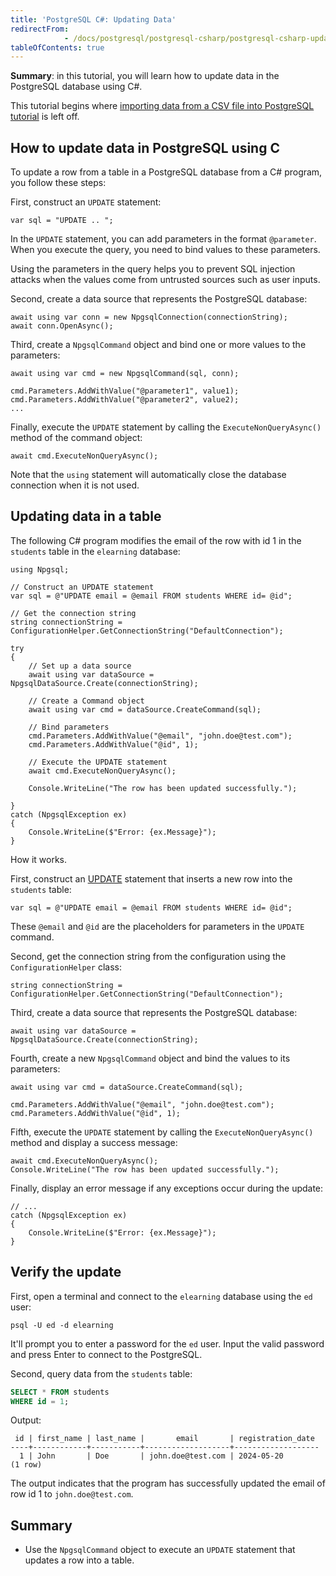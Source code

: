 ```yaml
---
title: 'PostgreSQL C#: Updating Data'
redirectFrom: 
            - /docs/postgresql/postgresql-csharp/postgresql-csharp-update
tableOfContents: true
---
```



**Summary**: in this tutorial, you will learn how to update data in the PostgreSQL database using C#.

This tutorial begins where [importing data from a CSV file into PostgreSQL tutorial](/docs/postgresql/postgresql-csharp/postgresql-csharp-import-csv-file) is left off.

## How to update data in PostgreSQL using C

To update a row from a table in a PostgreSQL database from a C# program, you follow these steps:

First, construct an `UPDATE` statement:

```
var sql = "UPDATE .. ";
```

In the `UPDATE` statement, you can add parameters in the format `@parameter`. When you execute the query, you need to bind values to these parameters.

Using the parameters in the query helps you to prevent SQL injection attacks when the values come from untrusted sources such as user inputs.

Second, create a data source that represents the PostgreSQL database:

```
await using var conn = new NpgsqlConnection(connectionString);
await conn.OpenAsync();
```

Third, create a `NpgsqlCommand` object and bind one or more values to the parameters:

```
await using var cmd = new NpgsqlCommand(sql, conn);

cmd.Parameters.AddWithValue("@parameter1", value1);
cmd.Parameters.AddWithValue("@parameter2", value2);
...
```

Finally, execute the `UPDATE` statement by calling the `ExecuteNonQueryAsync()` method of the command object:

```
await cmd.ExecuteNonQueryAsync();
```

Note that the `using` statement will automatically close the database connection when it is not used.

## Updating data in a table

The following C# program modifies the email of the row with id 1 in the `students` table in the `elearning` database:

```
using Npgsql;

// Construct an UPDATE statement
var sql = @"UPDATE email = @email FROM students WHERE id= @id";

// Get the connection string
string connectionString = ConfigurationHelper.GetConnectionString("DefaultConnection");

try
{
    // Set up a data source
    await using var dataSource = NpgsqlDataSource.Create(connectionString);

    // Create a Command object
    await using var cmd = dataSource.CreateCommand(sql);

    // Bind parameters
    cmd.Parameters.AddWithValue("@email", "john.doe@test.com");
    cmd.Parameters.AddWithValue("@id", 1);

    // Execute the UPDATE statement
    await cmd.ExecuteNonQueryAsync();

    Console.WriteLine("The row has been updated successfully.");

}
catch (NpgsqlException ex)
{
    Console.WriteLine($"Error: {ex.Message}");
}
```

How it works.

First, construct an [UPDATE](/docs/postgresql/postgresql-update) statement that inserts a new row into the `students` table:

```
var sql = @"UPDATE email = @email FROM students WHERE id= @id";
```

These `@email` and `@id` are the placeholders for parameters in the `UPDATE` command.

Second, get the connection string from the configuration using the `ConfigurationHelper` class:

```
string connectionString = ConfigurationHelper.GetConnectionString("DefaultConnection");
```

Third, create a data source that represents the PostgreSQL database:

```
await using var dataSource = NpgsqlDataSource.Create(connectionString);
```

Fourth, create a new `NpgsqlCommand` object and bind the values to its parameters:

```
await using var cmd = dataSource.CreateCommand(sql);

cmd.Parameters.AddWithValue("@email", "john.doe@test.com");
cmd.Parameters.AddWithValue("@id", 1);
```

Fifth, execute the `UPDATE` statement by calling the `ExecuteNonQueryAsync()` method and display a success message:

```
await cmd.ExecuteNonQueryAsync();
Console.WriteLine("The row has been updated successfully.");
```

Finally, display an error message if any exceptions occur during the update:

```
// ...
catch (NpgsqlException ex)
{
    Console.WriteLine($"Error: {ex.Message}");
}
```

## Verify the update

First, open a terminal and connect to the `elearning` database using the `ed` user:

```
psql -U ed -d elearning
```

It'll prompt you to enter a password for the `ed` user. Input the valid password and press Enter to connect to the PostgreSQL.

Second, query data from the `students` table:

```sql
SELECT * FROM students
WHERE id = 1;
```

Output:

```
 id | first_name | last_name |       email       | registration_date
----+------------+-----------+-------------------+-------------------
  1 | John       | Doe       | john.doe@test.com | 2024-05-20
(1 row)
```

The output indicates that the program has successfully updated the email of row id 1 to `john.doe@test.com`.

## Summary

- Use the `NpgsqlCommand` object to execute an `UPDATE` statement that updates a row into a table.
